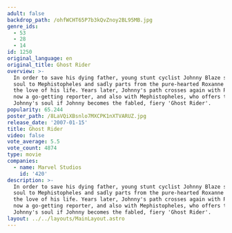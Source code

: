 ```yaml
---
adult: false
backdrop_path: /ohfWCHT65P7b3kQvZnoy2BL95MB.jpg
genre_ids:
  - 53
  - 28
  - 14
id: 1250
original_language: en
original_title: Ghost Rider
overview: >-
  In order to save his dying father, young stunt cyclist Johnny Blaze sells his
  soul to Mephistopheles and sadly parts from the pure-hearted Roxanne Simpson,
  the love of his life. Years later, Johnny's path crosses again with Roxanne,
  now a go-getting reporter, and also with Mephistopheles, who offers to release
  Johnny's soul if Johnny becomes the fabled, fiery 'Ghost Rider'.
popularity: 65.244
poster_path: /8LaVQiXBsnlo7MXCPK1nXTVARUZ.jpg
release_date: '2007-01-15'
title: Ghost Rider
video: false
vote_average: 5.5
vote_count: 4874
type: movie
companies:
  - name: Marvel Studios
    id: '420'
description: >-
  In order to save his dying father, young stunt cyclist Johnny Blaze sells his
  soul to Mephistopheles and sadly parts from the pure-hearted Roxanne Simpson,
  the love of his life. Years later, Johnny's path crosses again with Roxanne,
  now a go-getting reporter, and also with Mephistopheles, who offers to release
  Johnny's soul if Johnny becomes the fabled, fiery 'Ghost Rider'.
layout: ../../layouts/MainLayout.astro
---
```


